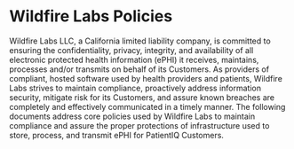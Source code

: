 # Wildfire Labs Policies

Wildfire Labs LLC, a California limited liability company, is committed to ensuring the confidentiality, privacy, integrity, and availability of all electronic protected health information \(ePHI\) it receives, maintains, processes and/or transmits on behalf of its Customers. As providers of compliant, hosted software used by health providers and patients, Wildfire Labs strives to maintain compliance, proactively address information security, mitigate risk for its Customers, and assure known breaches are completely and effectively communicated in a timely manner. The following documents address core policies used by Wildfire Labs to maintain compliance and assure the proper protections of infrastructure used to store, process, and transmit ePHI for PatientIQ Customers.

